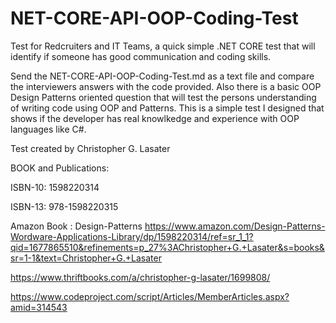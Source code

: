 # NET-CORE-API-OOP-Coding-Test
Test for Redcruiters and IT Teams, a quick simple .NET CORE test that will identify if someone has good communication and coding skills.

Send the NET-CORE-API-OOP-Coding-Test.md as a text file and compare the interviewers answers with the code provided. Also there is a basic OOP Design Patterns oriented question that will test the persons understanding of writing code using OOP and Patterns. This is a simple test I designed that shows if the developer has real knowlkedge and experience with OOP languages like C#.


Test created by Christopher G. Lasater

BOOK and Publications:

ISBN-10: 1598220314

ISBN-13: 978-1598220315

Amazon Book : Design-Patterns https://www.amazon.com/Design-Patterns-Wordware-Applications-Library/dp/1598220314/ref=sr_1_1?qid=1677865510&refinements=p_27%3AChristopher+G.+Lasater&s=books&sr=1-1&text=Christopher+G.+Lasater

https://www.thriftbooks.com/a/christopher-g-lasater/1699808/

https://www.codeproject.com/script/Articles/MemberArticles.aspx?amid=314543
